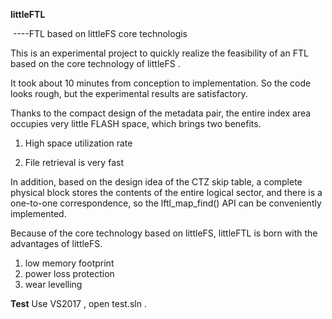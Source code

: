 **littleFTL**

​    ----FTL based on littleFS core technologis



  This is an experimental project to quickly realize the feasibility of an FTL based on the core technology of  littleFS .

  It took about 10 minutes from conception to implementation. So the code looks rough, but the experimental results are satisfactory.

  Thanks to the compact design of the metadata pair, the entire index area occupies very little FLASH space, which brings two benefits.

1. High space utilization rate

2. File retrieval is very fast

  In addition, based on the design idea of the CTZ skip table, a complete physical block stores the contents of the entire logical sector, and there is a one-to-one correspondence, so the lftl_map_find() API can be conveniently implemented.

Because of the core technology based on littleFS, littleFTL is born with the advantages of littleFS.

1. low memory footprint
2. power loss protection
3. wear levelling

**Test**
Use VS2017 , open test.sln .
